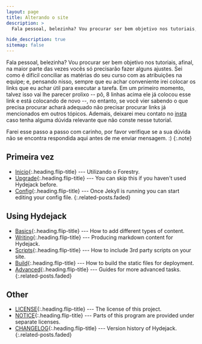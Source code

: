 ```yaml
---
layout: page
title: Alterando o site
description: >
  Fala pessoal, belezinha? Vou procurar ser bem objetivo nos tutoriais, afinal, na maior parte das vezes vocês só precisarão fazer alguns ajustes.

hide_description: true
sitemap: false
---
```


Fala pessoal, belezinha? Vou procurar ser bem objetivo nos tutoriais, afinal, na maior parte das vezes vocês só precisarão fazer alguns ajustes. Sei como é difícil conciliar as matérias do seu curso com as atribuições na equipe; e, pensando nisso, sempre que eu achar conveniente irei colocar os links que eu achar útil para executar a tarefa. Em um primeiro momento, talvez isso vai lhe parecer prolixo -- pô, 8 linhas acima ele já colocou esse link e está colocando de novo --, no entanto, se você vier sabendo o que precisa procurar achará adequado não precisar procurar links já mencionados em outros tópicos. Ademais, deixarei meu contato no [insta](https://www.instagram.com/takeshi.s_/) caso tenha alguma dúvida relevante que não conste nesse tutorial.

Farei esse passo a passo com carinho, por favor verifique se a sua dúvida não se encontra respondida aqui antes de me enviar mensagem. :)
{:.note}

## Primeira vez

- [Inicio]{:.heading.flip-title} --- Utilizando o Forestry.
- [Upgrade]{:.heading.flip-title} --- You can skip this if you haven't used Hydejack before.
- [Config]{:.heading.flip-title} --- Once Jekyll is running you can start editing your config file.
  {:.related-posts.faded}

## Using Hydejack

- [Basics]{:.heading.flip-title} --- How to add different types of content.
- [Writing]{:.heading.flip-title} --- Producing markdown content for Hydejack.
- [Scripts]{:.heading.flip-title} --- How to include 3rd party scripts on your site.
- [Build]{:.heading.flip-title} --- How to build the static files for deployment.
- [Advanced]{:.heading.flip-title} --- Guides for more advanced tasks.
  {:.related-posts.faded}

## Other

- [LICENSE]{:.heading.flip-title} --- The license of this project.
- [NOTICE]{:.heading.flip-title} --- Parts of this program are provided under separate licenses.
- [CHANGELOG]{:.heading.flip-title} --- Version history of Hydejack.
  {:.related-posts.faded}

[inicio]: inicio.md
[upgrade]: upgrade.md
[config]: config.md
[basics]: basics.md
[writing]: writing.md
[scripts]: scripts.md
[build]: build.md
[advanced]: advanced.md
[license]: ../LICENSE.md
[notice]: ../NOTICE.md
[changelog]: ../CHANGELOG.md
